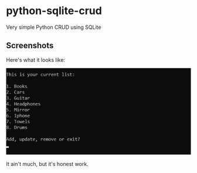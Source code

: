# python-sqlite-crud
Very simple Python CRUD using SQLite

## Screenshots
Here's what it looks like:

![screenshot](screenshots/interface.png)

It ain't much, but it's honest work. 

